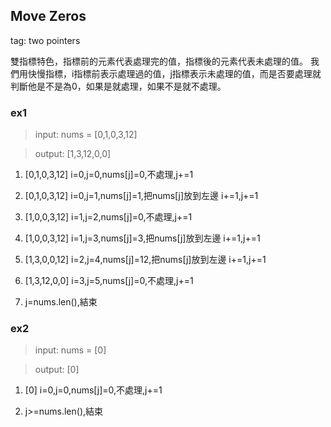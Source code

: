 ## Move Zeros
tag: two pointers

雙指標特色，指標前的元素代表處理完的值，指標後的元素代表未處理的值。
我們用快慢指標，i指標前表示處理過的值，j指標表示未處理的值，而是否要處理就判斷他是不是為0，如果是就處理，如果不是就不處理。

### ex1

> input: nums = [0,1,0,3,12]

> output: [1,3,12,0,0]

1. [0,1,0,3,12] i=0,j=0,nums[j]=0,不處理,j+=1

2. [0,1,0,3,12] i=0,j=1,nums[j]=1,把nums[j]放到左邊 i+=1,j+=1

3. [1,0,0,3,12] i=1,j=2,nums[j]=0,不處理,j+=1

4. [1,0,0,3,12] i=1,j=3,nums[j]=3,把nums[j]放到左邊 i+=1,j+=1

5. [1,3,0,0,12] i=2,j=4,nums[j]=12,把nums[j]放到左邊 i+=1,j+=1

6. [1,3,12,0,0] i=3,j=5,nums[j]=0,不處理,j+=1

7. j=nums.len(),結束

### ex2

> input: nums = [0]

> output: [0]

1. [0] i=0,j=0,nums[j]=0,不處理,j+=1

2. j>=nums.len(),結束